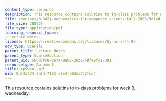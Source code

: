 ```yaml
---
content_type: resource
description: This resource contains solutins to in-class problems for week 9, wednesday.
file: /courses/6-042j-mathematics-for-computer-science-fall-2005/9d14df743afd7102c8e4b03ed7b2fcd4_cp9wsol.pdf
file_size: 200220
file_type: application/pdf
learning_resource_types:
- Lecture Notes
license: https://creativecommons.org/licenses/by-nc-sa/4.0/
ocw_type: OCWFile
parent_title: Lecture Notes
parent_type: CourseSection
parent_uid: 560d0fc0-0a7a-0ab0-26b1-b8fe9fc17391
resourcetype: Document
title: cp9wsol.pdf
uid: 9d14df74-3afd-7102-c8e4-b03ed7b2fcd4
---
```

This resource contains solutins to in-class problems for week 9, wednesday.